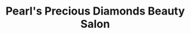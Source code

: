 ---
title: "Pearl's Precious Diamonds Beauty Salon"
url: /boardman/pearls-precious-diamonds-beauty-salon/
shop: beauty
---